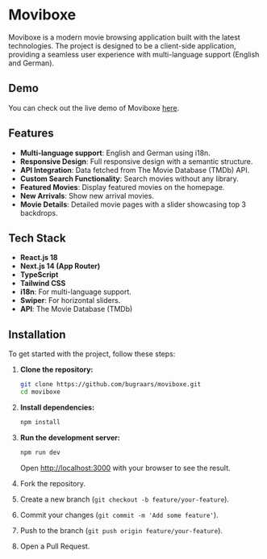 # Moviboxe

Moviboxe is a modern movie browsing application built with the latest technologies. The project is designed to be a client-side application, providing a seamless user experience with multi-language support (English and German).

## Demo

You can check out the live demo of Moviboxe [here](https://moviboxe.vercel.app/de).

## Features

- **Multi-language support**: English and German using i18n.
- **Responsive Design**: Full responsive design with a semantic structure.
- **API Integration**: Data fetched from The Movie Database (TMDb) API.
- **Custom Search Functionality**: Search movies without any library.
- **Featured Movies**: Display featured movies on the homepage.
- **New Arrivals**: Show new arrival movies.
- **Movie Details**: Detailed movie pages with a slider showcasing top 3 backdrops.

## Tech Stack

- **React.js 18**
- **Next.js 14 (App Router)**
- **TypeScript**
- **Tailwind CSS**
- **i18n**: For multi-language support.
- **Swiper**: For horizontal sliders.
- **API**: The Movie Database (TMDb)

## Installation

To get started with the project, follow these steps:

1. **Clone the repository:**
    ```bash
    git clone https://github.com/bugraars/moviboxe.git
    cd moviboxe
    ```

2. **Install dependencies:**
    ```bash
    npm install
    ```

4. **Run the development server:**
    ```bash
    npm run dev
    ```
    Open [http://localhost:3000](http://localhost:3000) with your browser to see the result.

1. Fork the repository.
2. Create a new branch (`git checkout -b feature/your-feature`).
3. Commit your changes (`git commit -m 'Add some feature'`).
4. Push to the branch (`git push origin feature/your-feature`).
5. Open a Pull Request.


